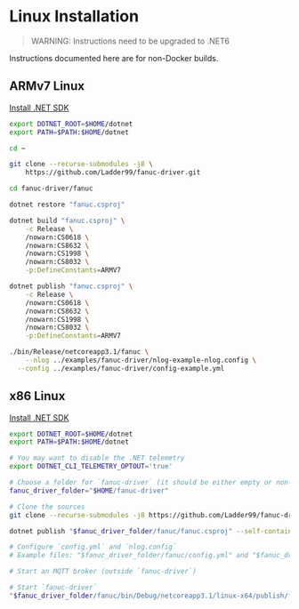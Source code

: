 <!-- ---
title: Linux Installation
description: 
published: true
date: 2022-09-23T02:21:38.712Z
tags: 
editor: markdown
dateCreated: 2022-09-23T02:21:38.712Z
---
 -->

# Linux Installation

> WARNING: Instructions need to be upgraded to .NET6
<!-- {.is-warning} -->

Instructions documented here are for non-Docker builds.

## ARMv7 Linux

[Install .NET SDK](https://sukesh.me/2020/07/07/how-to-install-net-core-on-raspberry-pi/)

```bash
export DOTNET_ROOT=$HOME/dotnet
export PATH=$PATH:$HOME/dotnet

cd ~

git clone --recurse-submodules -j8 \
	https://github.com/Ladder99/fanuc-driver.git

cd fanuc-driver/fanuc

dotnet restore "fanuc.csproj"

dotnet build "fanuc.csproj" \
	-c Release \
	/nowarn:CS0618 \
	/nowarn:CS8632 \
	/nowarn:CS1998 \
	/nowarn:CS8032 \
	-p:DefineConstants=ARMV7

dotnet publish "fanuc.csproj" \
	-c Release \
	/nowarn:CS0618 \
	/nowarn:CS8632 \
	/nowarn:CS1998 \
	/nowarn:CS8032 \
	-p:DefineConstants=ARMV7

./bin/Release/netcoreapp3.1/fanuc \
	--nlog ../examples/fanuc-driver/nlog-example-nlog.config \
  --config ../examples/fanuc-driver/config-example.yml
```

## x86 Linux

[Install .NET SDK](https://dotnet.microsoft.com/en-us/download/dotnet/3.1)

```bash
export DOTNET_ROOT=$HOME/dotnet
export PATH=$PATH:$HOME/dotnet

# You may want to disable the .NET telemetry
export DOTNET_CLI_TELEMETRY_OPTOUT='true'

# Choose a folder for `fanuc-driver` (it should be either empty or non-existent, but the parent folder needs to exist)
fanuc_driver_folder="$HOME/fanuc-driver"

# Clone the sources
git clone --recurse-submodules -j8 https://github.com/Ladder99/fanuc-driver.git "$fanuc_driver_folder"

dotnet publish "$fanuc_driver_folder/fanuc/fanuc.csproj" --self-contained true --runtime linux-x64 /nowarn:CS0618 /nowarn:CS8632 /nowarn:CS1998 -p:DefineConstants=LINUX64

# Configure `config.yml` and `nlog.config`
# Example files: "$fanuc_driver_folder/fanuc/config.yml" and "$fanuc_driver_folder/fanuc/nlog.config"

# Start an MQTT broker (outside `fanuc-driver`)

# Start `fanuc-driver`
"$fanuc_driver_folder/fanuc/bin/Debug/netcoreapp3.1/linux-x64/publish/fanuc" --nlog "$fanuc_driver_folder/fanuc/nlog.config" --config "$fanuc_driver_folder/fanuc/config.yml"
```

